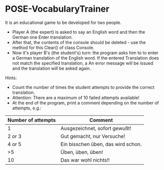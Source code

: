 # POSE-VocabularyTrainer

It is an educational game to be developed for two people.

- Player A (the expert) is asked to say an English word and then the German one
Enter translation.
- After that, the contents of the console should be deleted - use the method for this
Clear() of class Console.
- Now it's player B's (the student's) turn: the program asks him to
to enter a German translation of the English word. If the entered
Translation does not match the specified translation, a
An error message will be issued and the translation will be asked again.

Hints:

- Count the number of times the student attempts to provide the correct translation.
- Attention: There are a maximum of 10 failed attempts available!
- At the end of the program, print a comment depending on the number of attempts, e.g.:

| Number of attempts   | Comment    |
|--------------- | --------------- |
| 1   | Ausgezeichnet, sofort gewußt!   |
| 2 or 3   | Gut gemacht, nur <n> Versuche!   |
| 4 or 5   | Ein bisschen üben, das wird schon.   |
| >5   | Üben, üben, üben!   |
| 10 | Das war wohl nichts!! |

